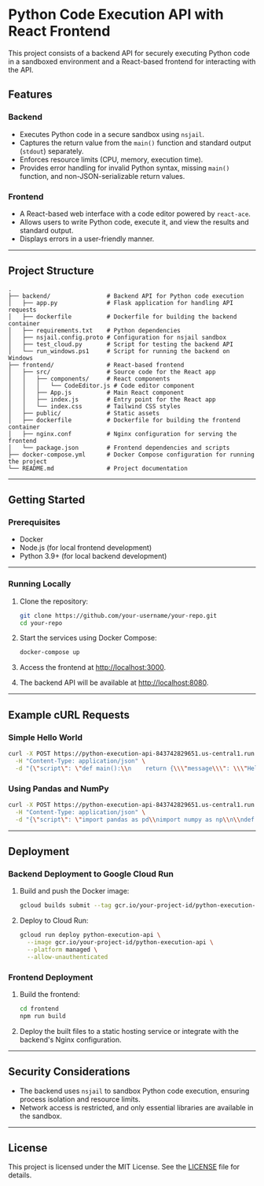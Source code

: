 # Python Code Execution API with React Frontend

This project consists of a backend API for securely executing Python code in a sandboxed environment and a React-based frontend for interacting with the API.

## Features

### Backend

- Executes Python code in a secure sandbox using `nsjail`.
- Captures the return value from the `main()` function and standard output (`stdout`) separately.
- Enforces resource limits (CPU, memory, execution time).
- Provides error handling for invalid Python syntax, missing `main()` function, and non-JSON-serializable return values.

### Frontend

- A React-based web interface with a code editor powered by `react-ace`.
- Allows users to write Python code, execute it, and view the results and standard output.
- Displays errors in a user-friendly manner.

---

## Project Structure

```
.
├── backend/                # Backend API for Python code execution
│   ├── app.py              # Flask application for handling API requests
│   ├── dockerfile          # Dockerfile for building the backend container
│   ├── requirements.txt    # Python dependencies
│   ├── nsjail.config.proto # Configuration for nsjail sandbox
│   ├── test_cloud.py       # Script for testing the backend API
│   └── run_windows.ps1     # Script for running the backend on Windows
├── frontend/               # React-based frontend
│   ├── src/                # Source code for the React app
│   │   ├── components/     # React components
│   │   │   └── CodeEditor.js # Code editor component
│   │   ├── App.js          # Main React component
│   │   ├── index.js        # Entry point for the React app
│   │   └── index.css       # Tailwind CSS styles
│   ├── public/             # Static assets
│   ├── dockerfile          # Dockerfile for building the frontend container
│   ├── nginx.conf          # Nginx configuration for serving the frontend
│   └── package.json        # Frontend dependencies and scripts
├── docker-compose.yml      # Docker Compose configuration for running the project
└── README.md               # Project documentation
```

---

## Getting Started

### Prerequisites

- Docker
- Node.js (for local frontend development)
- Python 3.9+ (for local backend development)

---

### Running Locally

1. Clone the repository:

   ```bash
   git clone https://github.com/your-username/your-repo.git
   cd your-repo
   ```

2. Start the services using Docker Compose:

   ```bash
   docker-compose up
   ```

3. Access the frontend at [http://localhost:3000](http://localhost:3000).
4. The backend API will be available at [http://localhost:8080](http://localhost:8080).

---

## Example cURL Requests

### Simple Hello World

```bash
curl -X POST https://python-execution-api-843742829651.us-central1.run.app/execute \
  -H "Content-Type: application/json" \
  -d "{\"script\": \"def main():\\n    return {\\\"message\\\": \\\"Hello, World!\\\"}\"}"
```

### Using Pandas and NumPy

```bash
curl -X POST https://python-execution-api-843742829651.us-central1.run.app/execute \
  -H "Content-Type: application/json" \
  -d "{\"script\": \"import pandas as pd\\nimport numpy as np\\n\\ndef main():\\n    df = pd.DataFrame({\\\"A\\\": [1, 2, 3], \\\"B\\\": [4, 5, 6]})\\n    print(df)\\n    return {\\\"sum\\\": int(df.sum().sum())}\"}"
```

---

## Deployment

### Backend Deployment to Google Cloud Run

1. Build and push the Docker image:

   ```bash
   gcloud builds submit --tag gcr.io/your-project-id/python-execution-api
   ```

2. Deploy to Cloud Run:
   ```bash
   gcloud run deploy python-execution-api \
     --image gcr.io/your-project-id/python-execution-api \
     --platform managed \
     --allow-unauthenticated
   ```

### Frontend Deployment

1. Build the frontend:

   ```bash
   cd frontend
   npm run build
   ```

2. Deploy the built files to a static hosting service or integrate with the backend's Nginx configuration.

---

## Security Considerations

- The backend uses `nsjail` to sandbox Python code execution, ensuring process isolation and resource limits.
- Network access is restricted, and only essential libraries are available in the sandbox.

---

## License

This project is licensed under the MIT License. See the [LICENSE](LICENSE) file for details.
